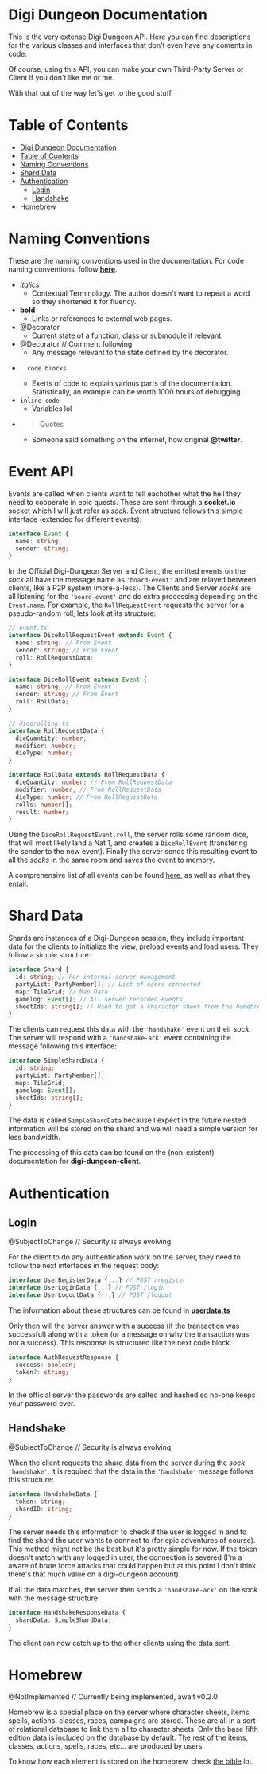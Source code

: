 # Digi Dungeon Documentation

This is the very extense Digi Dungeon API. Here you can find descriptions for
the various classes and interfaces that don't even have any coments in code.

Of course, using this API, you can make your own Third-Party Server or Client
if you don't like me or me.

With that out of the way let's get to the good stuff.

# Table of Contents

- [Digi Dungeon Documentation](#digi-dungeon-documentation)
- [Table of Contents](#table-of-contents)
- [Naming Conventions](#naming-conventions)
- [Shard Data](#shard-data)
- [Authentication](#authentication)
  - [Login](#login)
  - [Handshake](#handshake)
- [Homebrew](#homebrew)

# Naming Conventions

These are the naming conventions used in the documentation. For code naming
conventions, follow [**here**](/CONTRIBUITING.md).

- _italics_
  - Contextual Terminology. The author doesn't want to repeat a word so they
    shortened it for fluency.
- **bold**
  - Links or references to external web pages.
- @Decorator
  - Current state of a function, class or submodule if relevant.
- @Decorator // Comment following
  - Any message relevant to the state defined by the decorator.
- ```
    code blocks
  ```
  - Exerts of code to explain various parts of the documentation. Statistically,
    an example can be worth 1000 hours of debugging.
- `inline code`
  - Variables lol
- > Quotes
  - Someone said something on the internet, how original **@twitter**.

# Event API

Events are called when clients want to tell eachother what the hell they need
to cooperate in epic quests. These are sent through a **socket.io** socket which I
will just refer as _sock_. Event structure follows this simple interface
(extended for different events):

```typescript
interface Event {
  name: string;
  sender: string;
}
```

In the Official Digi-Dungeon Server and Client, the emitted events on the
_sock_ all have the message name as `'board-event'` and are relayed between
clients, like a P2P system (more-a-less). The Clients and Server _socks_ are all
listening for the `'board-event'` and do extra processing depending on the
`Event.name`. For example, the `RollRequestEvent` requests the server for a
pseudo-random roll, lets look at its structure:

```ts
// event.ts
interface DiceRollRequestEvent extends Event {
  name: string; // From Event
  sender: string; // From Event
  roll: RollRequestData;
}

interface DiceRollEvent extends Event {
  name: string; // From Event
  sender: string; // From Event
  roll: RollData;
}

// dicerolling.ts
interface RollRequestData {
  dieQuantity: number;
  modifier: number;
  dieType: number;
}

interface RollData extends RollRequestData {
  dieQuantity: number; // From RollRequestData
  modifier: number; // From RollRequestData
  dieType: number; // From RollRequestData
  rolls: number[];
  result: number;
}
```

Using the `DiceRollRequestEvent.roll`, the server rolls some random dice, that
will most likely land a Nat 1, and creates a `DiceRollEvent` (transfering the
sender to the new event). Finally the server sends this resulting event to all
the _socks_ in the same room and saves the event to memory.

A comprehensive list of all events can be found [here](/docs/events.md), as
well as what they entail.

# Shard Data

Shards are instances of a Digi-Dungeon session, they include important data for
the clients to initialize the view, preload events and load users. They follow
a simple structure:

```typescript
interface Shard {
  id: string; // For internal server management
  partyList: PartyMember[]; // List of users connected
  map: TileGrid; // Map Data
  gamelog: Event[]; // All server recorded events
  sheetIds: string[]; // Used to get a character sheet from the homebrew
}
```

The clients can request this data with the `'handshake'` event on their _sock_.
The server will respond with a `'handshake-ack'` event containing the message
following this interface:

```typescript
interface SimpleShardData {
  id: string;
  partyList: PartyMember[];
  map: TileGrid;
  gamelog: Event[];
  sheetIds: string[];
}
```

The data is called `SimpleShardData` because I expect in the future nested
information will be stored on the shard and we will need a simple version for
less bandwidth.

The processing of this data can be found on the (non-existent) documentation
for **digi-dungeon-client**.

# Authentication

## Login

@SubjectToChange // Security is always evolving

For the client to do any authentication work on the server, they need to follow
the next interfaces in the request body:

```typescript
interface UserRegisterData {...} // POST /register
interface UserLoginData {...} // POST /login
interface UserLogoutData {...} // POST /logout
```

The information about these structures can be found in
[**userdata.ts**](/src/auth/userdata.ts)

Only then will the server answer with a success (if the transaction was
successful) along with a token (or a message on why the transaction was not a
success). This response is structured like the next code block.

```typescript
interface AuthRequestResponse {
  success: boolean;
  token?: string;
}
```

In the official server the passwords are salted and hashed so no-one keeps your
password ever.

## Handshake

@SubjectToChange // Security is always evolving

When the client requests the shard data from the server during the _sock_
`'handshake'`, it is required that the data in the `'handshake'` message follows
this structure:

```typescript
interface HandshakeData {
  token: string;
  shardID: string;
}
```

The server needs this information to check if the user is logged in and to find
the shard the user wants to connect to (for epic adventures of course). This
method might not be the best but it's pretty simple for now. If the token
doesn't match with any logged in user, the connection is severed (I'm a aware
of brute force attacks that could happen but at this point I don't think
there's that much value on a digi-dungeon account).

If all the data matches, the server then sends a `'handshake-ack'` on the
_sock_ with the message structure:

```typescript
interface HandshakeResponseData {
  shardData: SimpleShardData;
}
```

The client can now catch up to the other clients using the data sent.

# Homebrew

@NotImplemented // Currently being implemented, await v0.2.0

Homebrew is a special place on the server where character sheets, items,
spells, actions, classes, races, campaigns are stored. These are all in a sort
of relational database to link them all to character sheets. Only the base
fifth edition data is included on the database by default. The rest of the
items, classes, actions, spells, races, etc... are produced by users.

To know how each element is stored on the homebrew, check
[the bible](/docs/homebrew.md) lol.
